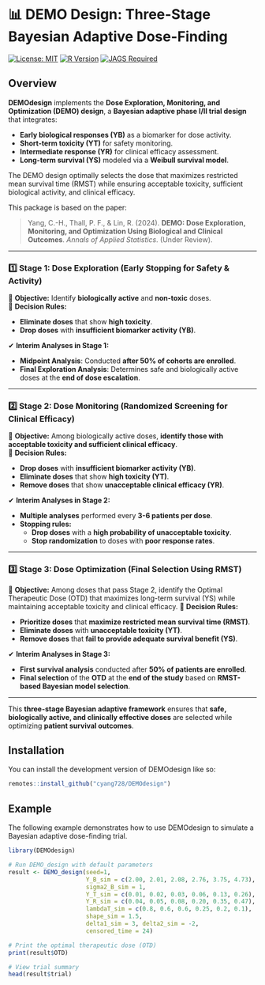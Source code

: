 
# **📊 DEMO Design: Three-Stage Bayesian Adaptive Dose-Finding**

<!-- badges: start -->
[![License: MIT](https://img.shields.io/badge/License-MIT-yellow.svg)](https://opensource.org/licenses/MIT)
[![R Version](https://img.shields.io/badge/R->=4.2-blue)](https://cran.r-project.org/)
[![JAGS Required](https://img.shields.io/badge/JAGS-Required-red)](http://mcmc-jags.sourceforge.net/)
<!-- badges: end -->

## Overview

**DEMOdesign** implements the **Dose Exploration, Monitoring, and Optimization (DEMO) design**, a **Bayesian adaptive phase I/II trial design** that integrates:
- **Early biological responses (YB)** as a biomarker for dose activity.
- **Short-term toxicity (YT)** for safety monitoring.
- **Intermediate response (YR)** for clinical efficacy assessment.
- **Long-term survival (YS)** modeled via a **Weibull survival model**.

The DEMO design optimally selects the dose that maximizes restricted mean survival time (RMST) while ensuring acceptable toxicity, sufficient biological activity, and clinical efficacy.

This package is based on the paper:

> Yang, C.-H., Thall, P. F., & Lin, R. (2024). **DEMO: Dose Exploration, Monitoring, and Optimization Using Biological and Clinical Outcomes**. *Annals of Applied Statistics*. (Under Review).

---

### **1️⃣ Stage 1: Dose Exploration (Early Stopping for Safety & Activity)**

📌 **Objective:** Identify **biologically active** and **non-toxic** doses.  
📌 **Decision Rules:**
- **Eliminate doses** that show **high toxicity**.
- **Drop doses** with **insufficient biomarker activity (YB)**.

✔ **Interim Analyses in Stage 1:**  
- **Midpoint Analysis**: Conducted **after 50% of cohorts are enrolled**.
- **Final Exploration Analysis**: Determines safe and biologically active doses at the **end of dose escalation**.

---

### **2️⃣ Stage 2: Dose Monitoring (Randomized Screening for Clinical Efficacy)**

📌 **Objective:** Among biologically active doses, **identify those with acceptable toxicity and sufficient clinical efficacy**.  
📌 **Decision Rules:**
- **Drop doses** with **insufficient biomarker activity (YB)**.
- **Eliminate doses** that show **high toxicity (YT)**.
- **Remove doses** that show **unacceptable clinical efficacy (YR)**.


✔ **Interim Analyses in Stage 2:**  
- **Multiple analyses** performed every **3-6 patients per dose**.
- **Stopping rules:**  
  - **Drop doses** with a **high probability of unacceptable toxicity**.
  - **Stop randomization** to doses with **poor response rates**.

---

### **3️⃣ Stage 3: Dose Optimization (Final Selection Using RMST)**

📌 **Objective:** Among doses that pass Stage 2, identify the Optimal Therapeutic Dose (OTD) that maximizes long-term survival (YS) while maintaining acceptable toxicity and clinical efficacy. 
📌 **Decision Rules:**  
- **Prioritize doses** that **maximize restricted mean survival time (RMST)**.  
- **Eliminate doses** with **unacceptable toxicity (YT)**.  
- **Remove doses** that **fail to provide adequate survival benefit (YS)**.  

✔ **Interim Analyses in Stage 3:**  
- **First survival analysis** conducted after **50% of patients are enrolled**.  
- **Final selection** of the **OTD** at the **end of the study** based on **RMST-based Bayesian model selection**.  

---

This **three-stage Bayesian adaptive framework** ensures that **safe, biologically active, and clinically effective doses** are selected while optimizing **patient survival outcomes**.


## Installation

You can install the development version of DEMOdesign like so:

``` r
remotes::install_github("cyang728/DEMOdesign")
```

## Example

The following example demonstrates how to use DEMOdesign to simulate a Bayesian adaptive dose-finding trial.

``` r
library(DEMOdesign)

# Run DEMO_design with default parameters
result <- DEMO_design(seed=1,
                      Y_B_sim = c(2.00, 2.01, 2.08, 2.76, 3.75, 4.73), 
                      sigma2_B_sim = 1, 
                      Y_T_sim = c(0.01, 0.02, 0.03, 0.06, 0.13, 0.26), 
                      Y_R_sim = c(0.04, 0.05, 0.08, 0.20, 0.35, 0.47),
                      lambdaT_sim = c(0.8, 0.6, 0.6, 0.25, 0.2, 0.1),
                      shape_sim = 1.5,
                      delta1_sim = 3, delta2_sim = -2,
                      censored_time = 24)

# Print the optimal therapeutic dose (OTD)
print(result$OTD)

# View trial summary
head(result$trial)
```




